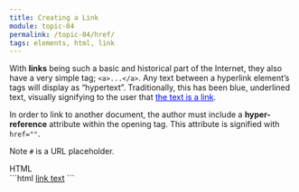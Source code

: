 ```yaml
---
title: Creating a Link
module: topic-04
permalink: /topic-04/href/
tags: elements, html, link
---
```


<div class="divider-heading"></div>

With **links** being such a basic and historical part of the Internet, they  also have a very simple tag; `<a>...</a>`. Any text between a hyperlink element’s tags will display as “hypertext”. Traditionally, this has been blue, underlined text, visually signifying to the user that <a href="#" style="color: blue; text-decoration: underline">the text is a link</a>.

In order to link to another document, the author must include a **hyper-reference** attribute within the opening tag. This attribute is signified with `href=""`.

<span class="label label-info">Note</span> `#` is a URL placeholder.


<div id="code-heading">HTML</div>
```html
<a href="#">link text</a>
```


<div class="codepen-embed">
  <p data-height="400" data-theme-id="30567" data-slug-hash="aLWJpd" data-default-tab="html,result" data-user="Media-Ed-Online" data-pen-title="HTML Links (No Target)" class="codepen"></p>
</div>
